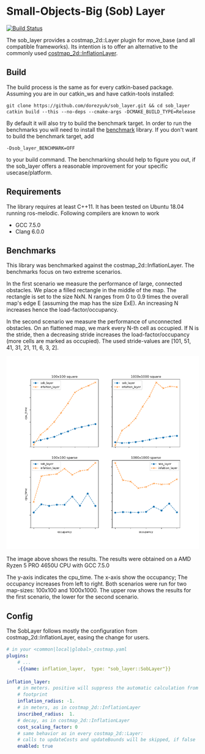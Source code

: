 # Small-Objects-Big (Sob) Layer

[![Build Status](https://travis-ci.com/dorezyuk/sob_layer.svg?branch=master)](https://travis-ci.com/dorezyuk/sob_layer)

The sob_layer provides a costmap_2d::Layer plugin for move_base (and all 
compatible frameworks). Its intention is to offer an alternative to the
commonly used [costmap_2d::InflationLayer](http://wiki.ros.org/costmap_2d/hydro/inflation).

## Build

The build process is the same as for every catkin-based package.
Assuming you are in our catkin_ws and have catkin-tools installed:

```
git clone https://github.com/dorezyuk/sob_layer.git && cd sob_layer
catkin build --this --no-deps --cmake-args -DCMAKE_BUILD_TYPE=Release
```

By default it will also try to build the benchmark target.
In order to run the benchmarks you will need to install the [benchmark](https://github.com/google/benchmark) library.
If you don't want to build the benchmark target, add
```
-Dsob_layer_BENCHMARK=OFF
```
to your build command. The benchmarking should help to figure you out, if the
sob_layer offers a reasonable improvement for your specific usecase/platform.

## Requirements

The library requires at least C++11. It has been tested on Ubuntu 18.04 running ros-melodic. Following compilers are known to work
* GCC 7.5.0
* Clang 6.0.0


## Benchmarks

This library was benchmarked against the costmap_2d::InflationLayer.
The benchmarks focus on two extreme scenarios. 

In the first scenario we measure the performance of large, connected obstacles.
We place a filled rectangle in the middle of the map.
The rectangle is set to the size NxN. N ranges from 0 to 0.9 times the overall map's
edge E (assuming the map has the size ExE). An increasing N increases hence the load-factor/occupancy.

In the second scenario we measure the performance of unconnected obstacles.
On an flattened map, we mark every N-th cell as occupied.
If N is the stride, then a decreasing stride
increases the load-factor/occupancy (more cells are marked as occupied).
The used stride-values are [101, 51, 41, 31, 21, 11, 6, 3, 2].

![image](doc/stats.png)

The image above shows the results. 
The results were obtained on a AMD Ryzen 5 PRO 4650U CPU with GCC 7.5.0

The y-axis indicates the cpu_time. The
x-axis show the occupancy; The occupancy increases from left to right.
Both scenarios were run for two map-sizes: 100x100 and 1000x1000.
The upper row shows the results for the first scenario, the lower for the
second scenario.


## Config

The SobLayer follows mostly the configuration from costmap_2d::InflationLayer,
easing the change for users.

```yaml
# in your <common|local|global>_costmap.yaml
plugins:
    # ...
    -{{name: inflation_layer,  type: "sob_layer::SobLayer"}}

inflation_layer:
    # in meters. positive will suppress the automatic calculation from the
    # footprint
    inflation_radius: -1.
    # in meters, as in costmap_2d::InflationLayer
    inscribed_radius:  1.
    # decay, as in costmap_2d::InflationLayer
    cost_scaling_factor: 0
    # same behavior as in every costmap_2d::Layer:
    # calls to updateCosts and updateBounds will be skipped, if false
    enabled: true

```